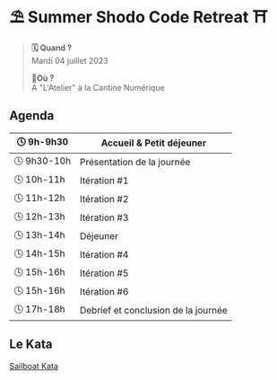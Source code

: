 # ⛱️ Summer Shodo Code Retreat ⛩️

> **🗓️ Quand ?** <br> Mardi 04 juillet 2023
>
> **📍Où ?** <br> A "L'Atelier" à la Cantine Numérique

## Agenda

| 🕓 9h-9h30  | Accueil & Petit déjeuner            |
|-------------|-------------------------------------|
| 🕓 9h30-10h | Présentation de la journée          |
| 🕓 10h-11h  | Itération #1                        |
| 🕓 11h-12h  | Itération #2                        |
| 🕓 12h-13h  | Itération #3                        |
| 🕓 13h-14h  | Déjeuner                            |
| 🕓 14h-15h  | Itération #4                        |
| 🕓 15h-16h  | Itération #5                        |
| 🕓 15h-16h  | Itération #6                        |
| 🕓 17h-18h  | Debrief et conclusion de la journée |

## Le Kata

[Sailboat Kata](/code-retreat/katas/sailboat/)